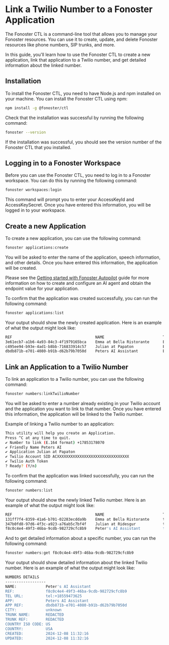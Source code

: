 # Link a Twilio Number to a Fonoster Application

The Fonoster CTL is a command-line tool that allows you to manage your Fonoster resources. You can use it to create, update, and delete Fonoster resources like phone numbers, SIP trunks, and more.

In this guide, you'll learn how to use the Fonoster CTL to create a new application, link that application to a Twilio number, and get detailed information about the linked number.

## Installation

To install the Fonoster CTL, you need to have Node.js and npm installed on your machine. You can install the Fonoster CTL using npm:

```bash
npm install -g @fonoster/ctl
```

Check that the installation was successful by running the following command:

```bash
fonoster --version
```

If the installation was successful, you should see the version number of the Fonoster CTL that you installed.

## Logging in to a Fonoster Workspace

Before you can use the Fonoster CTL, you need to log in to a Fonoster workspace. You can do this by running the following command:

```bash
fonoster workspaces:login
```

This command will prompt you to enter your AccessKeyId and AccessKeySecret. Once you have entered this information, you will be logged in to your workspace.

## Create a new Application

To create a new application, you can use the following command:

```bash
fonoster applications:create
```

You will be asked to enter the name of the application, speech information, and other details. Once you have entered this information, the application will be created. 

Please see the [Getting started with Fonoster Autopilot](./starting-with-autopilot.md) guide for more information on how to create and configure an AI agent and obtain the endpoint value for your application.

To confirm that the application was created successfully, you can run the following command:

```bash
fonoster applications:list
```

Your output should show the newly created application. Here is an example of what the output might look like:

```bash
REF                                     NAME                          TYPE      ENDPOINT
3e61ecb7-a1b6-4a93-84c3-4f1979165bca    Emma at Bella Ristorante      EXTERNAL  2.tcp.ngrok.io:19301
c495ee94-b93e-4ad1-b8bb-716833914c57    Julian at Papaton             EXTERNAL  3.tcp.ngrok.io:59421
dbdb871b-e701-4080-b91b-d62b79b7050d    Peters AI Assistant           EXTERNAL  6.tcp.ngrok.io:49705
```

## Link an Application to a Twilio Number

To link an application to a Twilio number, you can use the following command:

```bash
fonoster numbers:linkTwilioNumber
```

You will be asked to enter a number already existing in your Twilio account and the application you want to link to that number. Once you have entered this information, the application will be linked to the Twilio number.

Example of linking a Twilio number to an application:

```bash
This utility will help you create an Application.
Press ^C at any time to quit.
✔ Number to link (E.164 format) +17853178070
✔ Friendly Name Peters AI
✔ Application Julian at Papaton
✔ Twilio Account SID ACXXXXXXXXXXXXXXXXXXXXXXXXXXXXXXXX
✔ Twilio Auth Token
? Ready? (Y/n)
```

To confirm that the application was linked successfully, you can run the following command:

```bash
fonoster numbers:list
```

Your output should show the newly linked Twilio number. Here is an example of what the output might look like:

```bash
REF                                     NAME                          TEL URL                
131ff7f4-8359-41a6-b701-02283ecdda9b    Emma at Bella Ristorante      tel:+19842051452 (US)
347b0fd8-97d6-4f3c-a923-a76ab5c7bf4f    Julian at Ridesgur            tel:+18456134823 (US)
f8c0c4e4-49f3-46ba-9cdb-982729cfc8b9    Peter's AI Assistant          tel:+18559473625 (US)
```

And to get detailed information about a specific number, you can run the following command:

```bash
fonoster numbers:get f8c0c4e4-49f3-46ba-9cdb-982729cfc8b9
```

Your output should show detailed information about the linked Twilio number. Here is an example of what the output might look like:

```bash
NUMBERS DETAILS
------------------
NAME:             Peter's AI Assistant
REF:              f8c0c4e4-49f3-46ba-9cdb-982729cfc8b9
TEL URL:          tel:+18559473625
APP:              Peters AI Assistant
APP REF:          dbdb871b-e701-4080-b91b-d62b79b7050d
CITY:             unknown
TRUNK NAME:       REDACTED
TRUNK REF:        REDACTED
COUNTRY ISO CODE: US
COUNTRY:          USA
CREATED:          2024-12-08 11:32:16
UPDATED:          2024-12-08 11:32:16
```

